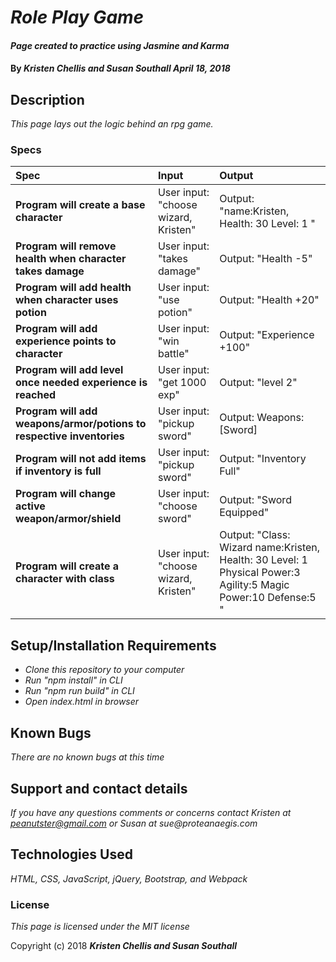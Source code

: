 # _Role Play Game_

#### _Page created to practice using Jasmine and Karma_

#### By _**Kristen Chellis and Susan Southall April 18, 2018**_

## Description

_This page lays out the logic behind an rpg game._

### Specs
| Spec | Input | Output |
| :-------------     | :------------- | :------------- |
| **Program will create a base character** | User input: "choose wizard, Kristen" | Output: "name:Kristen, Health: 30 Level: 1 " |
| **Program will remove health when character takes damage** | User input: "takes damage" | Output: "Health -5" |
| **Program will add health when character uses potion** | User input: "use potion" | Output: "Health +20" |
| **Program will add experience points to character** | User input: "win battle" | Output: "Experience +100" |
| **Program will add level once needed experience is reached** | User input: "get 1000 exp" | Output: "level 2" |
| **Program will add weapons/armor/potions to respective inventories** | User input: "pickup sword" | Output: Weapons:[Sword] |
| **Program will not add items if inventory is full** | User input: "pickup sword" | Output: "Inventory Full"  |
| **Program will change active weapon/armor/shield** | User input: "choose sword" | Output: "Sword Equipped" |
| **Program will create a character with class** | User input: "choose wizard, Kristen" | Output: "Class: Wizard name:Kristen, Health: 30 Level: 1 Physical Power:3 Agility:5 Magic Power:10 Defense:5 " |





## Setup/Installation Requirements

* _Clone this repository to your computer_
* _Run "npm install" in CLI_
* _Run "npm run build" in CLI_
* _Open index.html in browser_


## Known Bugs

_There are no known bugs at this time_

## Support and contact details

_If you have any questions comments or concerns contact Kristen at peanutster@gmail.com or Susan at sue@proteanaegis.com_

## Technologies Used

_HTML, CSS, JavaScript, jQuery, Bootstrap, and Webpack_

### License

*This page is licensed under the MIT license*

Copyright (c) 2018 **_Kristen Chellis and Susan Southall_**
